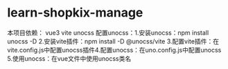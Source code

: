 # learn-shopkix-manage

本项目依赖：
vue3 vite unocss
配置unocss：1.安装unocss：npm install unocss -D 2.安装vite插件：npm install -D @unocss/vite 3.配置vite插件：在vite.config.js中配置unocss插件4.配置unocss：在uno.config.js中配置unocss 5.使用unocss：在vue文件中使用unocss类名
